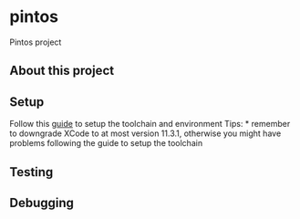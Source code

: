 # pintos

Pintos project

## About this project

## Setup

Follow this [guide](https://www.cs.jhu.edu/~huang/cs318/fall20/project/setup.html "Guide") to setup the toolchain and environment
Tips:
    * remember to downgrade XCode to at most version 11.3.1, otherwise you might have problems following the guide to setup the toolchain

## Testing

## Debugging
